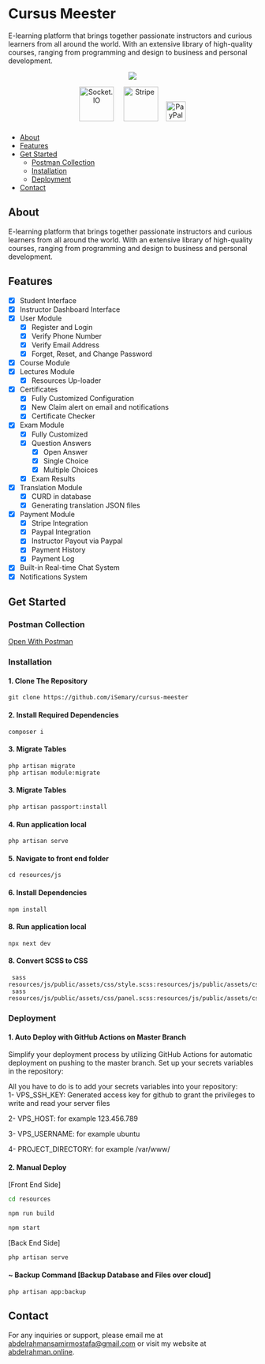 # Cursus Meester
E-learning platform that brings together passionate instructors and curious learners from all around the world. With an extensive library of high-quality courses, ranging from programming and design to business and personal development.

<p align="center" style="margin:0"><img src="https://skillicons.dev/icons?i=laravel,next,react,nodejs,&perline=4"/></p>
<p align="center">
  <img width="70px" height="70px" src="https://api.iconify.design/devicon:socketio-wordmark.svg" alt="Socket.IO"/>
  &nbsp;&nbsp;&nbsp;
  <img width="70px" height="70px" src="https://api.iconify.design/logos:stripe.svg" alt="Stripe"/>&nbsp;&nbsp;&nbsp;
  <img width="40px" height="40px" style="margin-bottom: 10px;" src="https://api.iconify.design/logos:paypal.svg" alt="PayPal"/>
</p>



-   [About](#about)
-   [Features](#features)
-   [Get Started](#get-started)
    -   [Postman Collection](#postman-collection)
    -   [Installation](#installation)
    -   [Deployment](#deployment)
-   [Contact](#contact)

## About

E-learning platform that brings together passionate instructors and curious learners from all around the world. With an extensive library of high-quality courses, ranging from programming and design to business and personal development.

## Features

- [x] Student Interface
 - [x] Instructor Dashboard Interface
 - [x] User Module
	 - [x] Register and Login
	 - [x] Verify Phone Number
	 - [x] Verify Email Address
	 - [x] Forget, Reset, and Change Password
 - [x] Course Module
 - [x] Lectures Module
	 - [x] Resources Up-loader
 - [x] Certificates
	 - [x] Fully Customized Configuration
     - [x] New Claim alert on email and notifications
     - [x] Certificate Checker
 - [x] Exam Module
	 - [x] Fully Customized
	 - [x] Question Answers
		 - [x] Open Answer
		 - [x] Single Choice
		 - [x] Multiple Choices
	 - [x] Exam Results
 - [x] Translation Module
	 - [x] CURD in database
	 - [x] Generating translation JSON files
 - [x] Payment Module
     - [x] Stripe Integration
     - [x] Paypal Integration
     - [x] Instructor Payout via Paypal
     - [x] Payment History
     - [x] Payment Log
 - [X] Built-in Real-time Chat System
 - [X] Notifications System

## Get Started

### Postman Collection

[Open With Postman](https://www.postman.com/petitfour/workspace/cursus-meester)

### Installation

#### 1. Clone The Repository

    git clone https://github.com/iSemary/cursus-meester

#### 2. Install Required Dependencies

    composer i

#### 3. Migrate Tables

    php artisan migrate
    php artisan module:migrate

#### 3. Migrate Tables

    php artisan passport:install

#### 4. Run application local

    php artisan serve

#### 5. Navigate to front end folder

    cd resources/js

#### 6. Install Dependencies

    npm install

#### 8. Run application local

    npx next dev

#### 8. Convert SCSS to CSS

     sass resources/js/public/assets/css/style.scss:resources/js/public/assets/css/style.css
     sass resources/js/public/assets/css/panel.scss:resources/js/public/assets/css/panel.css

### Deployment

#### 1. Auto Deploy with GitHub Actions on Master Branch
Simplify your deployment process by utilizing GitHub Actions for automatic deployment on pushing to the master branch. Set up your secrets variables in the repository:

All you have to do is to add your secrets variables into your repository: <br/>
1- VPS_SSH_KEY:
Generated access key for github to grant the privileges to write and read your server files

2- VPS_HOST:
for example 123.456.789

3- VPS_USERNAME:
for example ubuntu

4- PROJECT_DIRECTORY:
for example /var/www/

#### 2. Manual Deploy
[Front End Side]
```bash
cd resources
```
```bash
npm run build
```
```bash
npm start
```
[Back End Side]
```bash
php artisan serve
```

#### ~ Backup Command [Backup Database and Files over cloud]

    php artisan app:backup

## Contact

For any inquiries or support, please email me at [abdelrahmansamirmostafa@gmail.com](mailto:abdelrahmansamirmostafa@gmail.com) or visit my website at [abdelrahman.online](https://www.abdelrahman.online/).
